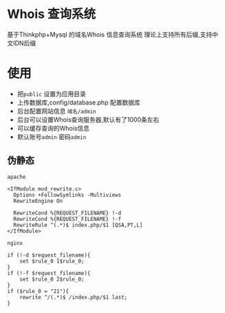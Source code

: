# Whois 查询系统
基于Thinkphp+Mysql 的域名Whois 信息查询系统
理论上支持所有后缀,支持中文IDN后缀

# 使用
 - 把`public` 设置为应用目录
 - 上传数据库,config/database.php 配置数据库
 - 后台配置网站信息 `域名/admin`
 - 后台可以设置Whois查询服务器,默认有了1000条左右
 - 可以缓存查询的Whois信息
 - 默认账号`admin` 密码`admin`
## 伪静态

`apache`
```apacheconfig
<IfModule mod_rewrite.c>
  Options +FollowSymlinks -Multiviews
  RewriteEngine On

  RewriteCond %{REQUEST_FILENAME} !-d
  RewriteCond %{REQUEST_FILENAME} !-f
  RewriteRule ^(.*)$ index.php/$1 [QSA,PT,L]
</IfModule>
```

`nginx`
```nginx
if (!-d $request_filename){
	set $rule_0 1$rule_0;
}
if (!-f $request_filename){
	set $rule_0 2$rule_0;
}
if ($rule_0 = "21"){
	rewrite ^/(.*)$ /index.php/$1 last;
}

```